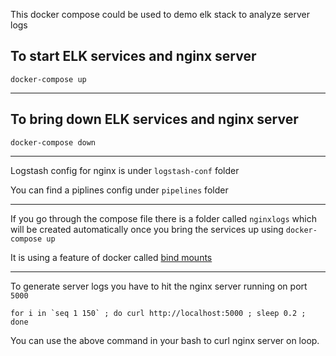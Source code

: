 This docker compose could be used to demo elk stack to analyze server logs

## To start ELK services and nginx server

`docker-compose up`

---

## To bring down ELK services and nginx server

``docker-compose down``

---
Logstash config for nginx is under `logstash-conf` folder


You can find a piplines config under `pipelines` folder

---

If you go through the compose file there is a folder called `nginxlogs` which will be created automatically once you bring the services up using `docker-compose up`

It is using a feature of docker called [bind mounts](https://docs.docker.com/storage/bind-mounts/)

---

To generate server logs you have to hit the nginx server running on port `5000`

```for i in `seq 1 150` ; do curl http://localhost:5000 ; sleep 0.2 ; done```

You can use the above command in your bash to curl nginx server on loop.